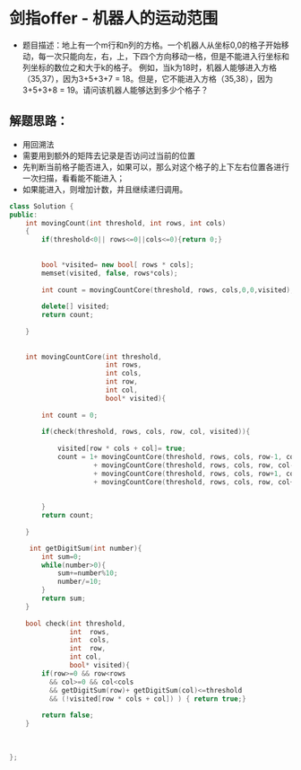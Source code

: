 # 剑指offer - 机器人的运动范围

- 题目描述：地上有一个m行和n列的方格。一个机器人从坐标0,0的格子开始移动，每一次只能向左，右，上，下四个方向移动一格，但是不能进入行坐标和列坐标的数位之和大于k的格子。 
例如，当k为18时，机器人能够进入方格（35,37），因为3+5+3+7 = 18。但是，它不能进入方格（35,38），因为3+5+3+8 = 19。请问该机器人能够达到多少个格子？


## 解题思路：

- 用回溯法
- 需要用到额外的矩阵去记录是否访问过当前的位置
- 先判断当前格子能否进入，如果可以，那么对这个格子的上下左右位置各进行一次扫描，看看能不能进入；
- 如果能进入，则增加计数，并且继续递归调用。


```c++
class Solution {
public:
    int movingCount(int threshold, int rows, int cols)
    {
        if(threshold<0|| rows<=0||cols<=0){return 0;}
        
        
        bool *visited= new bool[ rows * cols];
        memset(visited, false, rows*cols);
        
        int count = movingCountCore(threshold, rows, cols,0,0,visited);
        
        delete[] visited;
        return count;
        
    }
    
    
    int movingCountCore(int threshold, 
                        int rows, 
                        int cols, 
                        int row, 
                        int col, 
                        bool* visited){
        
        int count = 0;
        
        if(check(threshold, rows, cols, row, col, visited)){
            
            visited[row * cols + col]= true;
            count = 1+ movingCountCore(threshold, rows, cols, row-1, col, visited)
                     + movingCountCore(threshold, rows, cols, row, col-1, visited)
                     + movingCountCore(threshold, rows, cols, row+1, col, visited)
                     + movingCountCore(threshold, rows, cols, row, col+1, visited);
            
            
        }
        return count;
        
    }

     int getDigitSum(int number){
        int sum=0;
        while(number>0){
            sum+=number%10;
            number/=10;
        }
        return sum;
    }
    
    bool check(int threshold, 
               int  rows,
               int  cols,
               int  row,
               int col,
               bool* visited){
        if(row>=0 && row<rows 
          && col>=0 && col<cols 
          && getDigitSum(row)+ getDigitSum(col)<=threshold
          && (!visited[row * cols + col]) ) { return true;}
        
        return false;
    }
    
   
    
};
```

